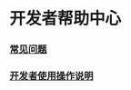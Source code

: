 # 开发者帮助中心

### [常见问题](%E5%BC%80%E5%8F%91%E8%80%85%E5%B8%B8%E8%A7%81%E9%97%AE%E9%A2%98.md)
### [开发者使用操作说明](https://github.com/yumimobi/Developer-doc/blob/master/Developer%20operating%20instructions/%E5%BC%80%E5%8F%91%E8%80%85%E4%BD%BF%E7%94%A8%E6%93%8D%E4%BD%9C%E8%AF%B4%E6%98%8E.md)
